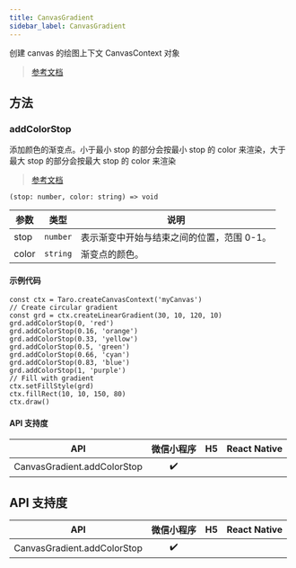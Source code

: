 ```yaml
---
title: CanvasGradient
sidebar_label: CanvasGradient
---
```


创建 canvas 的绘图上下文 CanvasContext 对象

> [参考文档](https://developers.weixin.qq.com/miniprogram/dev/api/canvas/CanvasGradient.html)

## 方法

### addColorStop

添加颜色的渐变点。小于最小 stop 的部分会按最小 stop 的 color 来渲染，大于最大 stop 的部分会按最大 stop 的 color 来渲染

> [参考文档](https://developers.weixin.qq.com/miniprogram/dev/api/canvas/CanvasGradient.addColorStop.html)

```tsx
(stop: number, color: string) => void
```

<table>
  <thead>
    <tr>
      <th>参数</th>
      <th>类型</th>
      <th>说明</th>
    </tr>
  </thead>
  <tbody>
    <tr>
      <td>stop</td>
      <td><code>number</code></td>
      <td>表示渐变中开始与结束之间的位置，范围 0-1。</td>
    </tr>
    <tr>
      <td>color</td>
      <td><code>string</code></td>
      <td>渐变点的颜色。</td>
    </tr>
  </tbody>
</table>

#### 示例代码

```tsx
const ctx = Taro.createCanvasContext('myCanvas')
// Create circular gradient
const grd = ctx.createLinearGradient(30, 10, 120, 10)
grd.addColorStop(0, 'red')
grd.addColorStop(0.16, 'orange')
grd.addColorStop(0.33, 'yellow')
grd.addColorStop(0.5, 'green')
grd.addColorStop(0.66, 'cyan')
grd.addColorStop(0.83, 'blue')
grd.addColorStop(1, 'purple')
// Fill with gradient
ctx.setFillStyle(grd)
ctx.fillRect(10, 10, 150, 80)
ctx.draw()
```

#### API 支持度

|             API             | 微信小程序 | H5 | React Native |
|:---------------------------:|:-----:|:--:|:------------:|
| CanvasGradient.addColorStop |  ✔️   |    |              |

## API 支持度

|             API             | 微信小程序 | H5 | React Native |
|:---------------------------:|:-----:|:--:|:------------:|
| CanvasGradient.addColorStop |  ✔️   |    |              |
